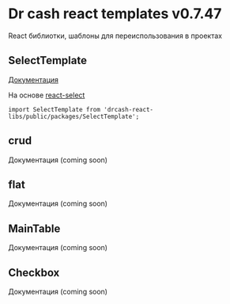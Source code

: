 Dr cash react templates v0.7.47
=
React библиотки, шаблоны для переиспользования в проектах


**SelectTemplate** 
-
[Документация](https://github.com/dinfyru/drcash-react-libs/tree/master/packages/SelectTemplate)

На основе [react-select](https://www.npmjs.com/package/react-select)

`import SelectTemplate from 'drcash-react-libs/public/packages/SelectTemplate';`


**crud** 
-
Документация (coming soon)


**flat** 
-
Документация (coming soon)


**MainTable** 
-
Документация (coming soon)


**Checkbox** 
-
Документация (coming soon)
